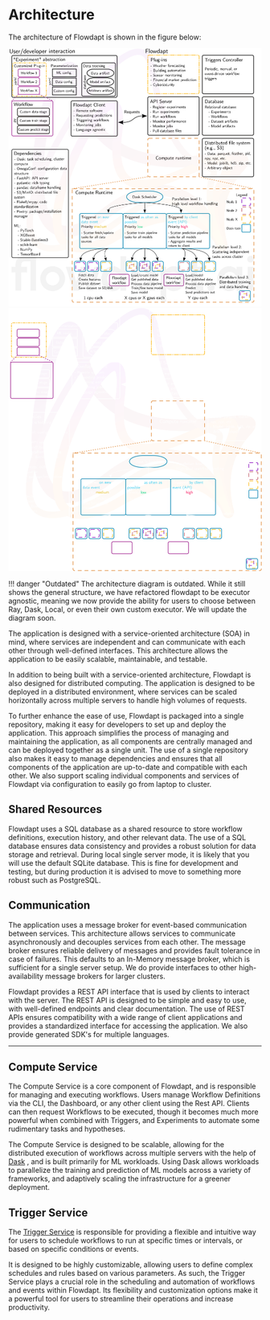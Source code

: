 # Architecture

The architecture of Flowdapt is shown in the figure below:

![flowdapt architecture](../assets/flowdapt-architecture_light.png#only-light)
![flowdapt architecture](../assets/flowdapt-architecture_dark.png#only-dark)

!!! danger "Outdated"
    The architecture diagram is outdated. While it still shows the general structure, we have refactored flowdapt to be executor agnostic, meaning we now provide the ability for users to choose between Ray, Dask, Local, or even their own custom executor. We will update the diagram soon.

The application is designed with a service-oriented architecture (SOA) in mind, where services are independent and can communicate with each other through well-defined interfaces. This architecture allows the application to be easily scalable, maintainable, and testable.

In addition to being built with a service-oriented architecture, Flowdapt is also designed for distributed computing. The application is designed to be deployed in a distributed environment, where services can be scaled horizontally across multiple servers to handle high volumes of requests.

To further enhance the ease of use, Flowdapt is packaged into a single repository, making it easy for developers to set up and deploy the application. This approach simplifies the process of managing and maintaining the application, as all components are centrally managed and can be deployed together as a single unit. The use of a single repository also makes it easy to manage dependencies and ensures that all components of the application are up-to-date and compatible with each other. We also support scaling individual components and services of Flowdapt via configuration to easily go from laptop to cluster.

## Shared Resources

Flowdapt uses a SQL database as a shared resource to store workflow definitions, execution history, and other relevant data. The use of a SQL database ensures data consistency and provides a robust solution for data storage and retrieval. During local single server mode, it is likely that you will use the default SQLite database. This is fine for development and testing, but during production it is advised to move to something more robust such as PostgreSQL.


## Communication

The application uses a message broker for event-based communication between services. This architecture allows services to communicate asynchronously and decouples services from each other. The message broker ensures reliable delivery of messages and provides fault tolerance in case of failures. This defaults to an In-Memory message broker, which is sufficient for a single server setup. We do provide interfaces to other high-availability message brokers for larger clusters.

Flowdapt provides a REST API interface that is used by clients to interact with the server. The REST API is designed to be simple and easy to use, with well-defined endpoints and clear documentation. The use of REST APIs ensures compatibility with a wide range of client applications and provides a standardized interface for accessing the application. We also provide generated SDK's for multiple languages.

---

## Compute Service

The Compute Service is a core component of Flowdapt, and is responsible for managing and executing workflows. Users manage Workflow Definitions via the CLI, the Dashboard, or any other client using the Rest API. Clients can then request Workflows to be executed, though it becomes much more powerful when combined with Triggers, and Experiments to automate some rudimentary tasks and hypotheses.

The Compute Service is designed to be scalable, allowing for the distributed execution of workflows across multiple servers with the help of <a href="https://www.dask.org/" target="_blank">Dask</a> , and is built primarily for ML workloads. Using Dask allows workloads to parallelize the training and prediction of ML models across a variety of frameworks, and adaptively scaling the infrastructure for a greener deployment.


## Trigger Service

The [Trigger Service](../concepts/triggers/index.md) is responsible for providing a flexible and intuitive way for users to schedule workflows to run at specific times or intervals, or based on specific conditions or events.

It is designed to be highly customizable, allowing users to define complex schedules and rules based on various parameters. As such, the Trigger Service plays a crucial role in the scheduling and automation of workflows and events within Flowdapt. Its flexibility and customization options make it a powerful tool for users to streamline their operations and increase productivity.